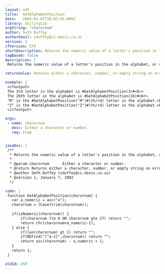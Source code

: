 ```yaml
---
layout: udf
title:  GetAlphabetPosition
date:   2002-01-07T18:03:45.000Z
library: UtilityLib
argString: "charornum"
author: Seth Duffey
authorEmail: sduffey@ci.davis.ca.us
version: 1
cfVersion: CF5
shortDescription: Returns the numeric value of a letter's position in the alphabet, or the returns matching letter of a number in the alphabet.
tagBased: false
description: |
 Returns the numeric value of a letter's position in the alphabet, or returns the matching letter of a number in the alphabet.

returnValue: Returns either a character, number, or empty string on error.

example: |
 <cfoutput>
 The 3rd letter in the alphabet is #GetAlphabetPosition(3)#<br>
 The 26th letter in the alphabet is #GetAlphabetPosition(26)#<br>
 "M" is the #GetAlphabetPosition("M")#(th/rd) letter in the alphabet.<br>
 "Z" is the #GetAlphabetPosition("Z")#(th/rd) letter in the alphabet.<br>
 </cfoutput>

args:
 - name: charornum
   desc: Either a character or number.
   req: true


javaDoc: |
 /**
  * Returns the numeric value of a letter's position in the alphabet, or the returns matching letter of a number in the alphabet.
  * 
  * @param charornum      Either a character or number. 
  * @return Returns either a character, number, or empty string on error. 
  * @author Seth Duffey (sduffey@ci.davis.ca.us) 
  * @version 1, January 7, 2002 
  */

code: |
 function GetAlphabetPosition(charornum) {
   var a_numeric = asc("a");
   charornum = lCase(trim(charornum));
 
   if(isNumeric(charornum)) {
       if(charornum lte 0 OR charornum gte 27) return "";
       return chr(charornum+a_numeric-1);
   } else {
       if(len(charornum) gt 1) return "";
       if(REFind("[^a-z]",charornum)) return "";
       return asc(charornum) - a_numeric + 1;
   }
   return 1;
 }

oldId: 450
---
```


